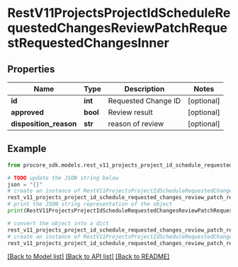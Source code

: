 # RestV11ProjectsProjectIdScheduleRequestedChangesReviewPatchRequestRequestedChangesInner


## Properties

Name | Type | Description | Notes
------------ | ------------- | ------------- | -------------
**id** | **int** | Requested Change ID | [optional] 
**approved** | **bool** | Review result | [optional] 
**disposition_reason** | **str** | reason of review | [optional] 

## Example

```python
from procore_sdk.models.rest_v11_projects_project_id_schedule_requested_changes_review_patch_request_requested_changes_inner import RestV11ProjectsProjectIdScheduleRequestedChangesReviewPatchRequestRequestedChangesInner

# TODO update the JSON string below
json = "{}"
# create an instance of RestV11ProjectsProjectIdScheduleRequestedChangesReviewPatchRequestRequestedChangesInner from a JSON string
rest_v11_projects_project_id_schedule_requested_changes_review_patch_request_requested_changes_inner_instance = RestV11ProjectsProjectIdScheduleRequestedChangesReviewPatchRequestRequestedChangesInner.from_json(json)
# print the JSON string representation of the object
print(RestV11ProjectsProjectIdScheduleRequestedChangesReviewPatchRequestRequestedChangesInner.to_json())

# convert the object into a dict
rest_v11_projects_project_id_schedule_requested_changes_review_patch_request_requested_changes_inner_dict = rest_v11_projects_project_id_schedule_requested_changes_review_patch_request_requested_changes_inner_instance.to_dict()
# create an instance of RestV11ProjectsProjectIdScheduleRequestedChangesReviewPatchRequestRequestedChangesInner from a dict
rest_v11_projects_project_id_schedule_requested_changes_review_patch_request_requested_changes_inner_from_dict = RestV11ProjectsProjectIdScheduleRequestedChangesReviewPatchRequestRequestedChangesInner.from_dict(rest_v11_projects_project_id_schedule_requested_changes_review_patch_request_requested_changes_inner_dict)
```
[[Back to Model list]](../README.md#documentation-for-models) [[Back to API list]](../README.md#documentation-for-api-endpoints) [[Back to README]](../README.md)


